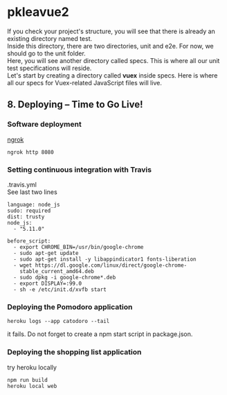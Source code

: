 # pkleavue2


If you check your project's structure, you will see that there is already an existing directory named test.  
Inside this directory, there are two directories, unit and e2e. For now, we should go to the unit folder.  
Here, you will see another directory called specs. This is where all our unit test specifications will reside.  
Let's start by creating a directory called __vuex__ inside specs. Here is where all our specs for Vuex-related JavaScript files will live.



## 8. Deploying – Time to Go Live!
### Software deployment
[ngrok](https://ngrok.com/download)
```
ngrok http 8080
```

### Setting continuous integration with Travis
.travis.yml  
See last two lines
```
language: node_js 
sudo: required 
dist: trusty 
node_js: 
  - "5.11.0" 
 
before_script: 
  - export CHROME_BIN=/usr/bin/google-chrome 
  - sudo apt-get update 
  - sudo apt-get install -y libappindicator1 fonts-liberation 
  - wget https://dl.google.com/linux/direct/google-chrome-
    stable_current_amd64.deb 
  - sudo dpkg -i google-chrome*.deb 
  - export DISPLAY=:99.0 
  - sh -e /etc/init.d/xvfb start 
```


### Deploying the Pomodoro application
```
heroku logs --app catodoro --tail  
```
it fails. Do not forget to create a npm start script in package.json.


### Deploying the shopping list application
try heroku locally
```
npm run build 
heroku local web  
```
